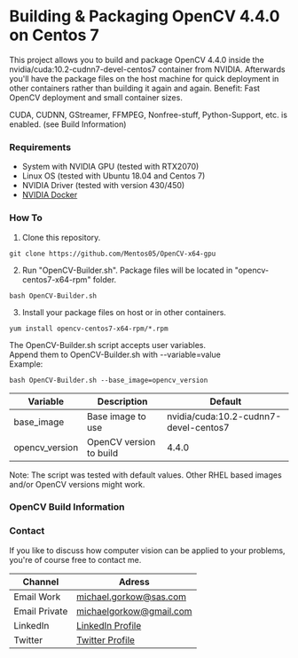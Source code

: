 # Building & Packaging OpenCV 4.4.0 on Centos 7 
This project allows you to build and package OpenCV 4.4.0 inside the nvidia/cuda:10.2-cudnn7-devel-centos7 container from NVIDIA.
Afterwards you'll have the package files on the host machine for quick deployment in other containers rather than building it again and again.
Benefit: Fast OpenCV deployment and small container sizes.

CUDA, CUDNN, GStreamer, FFMPEG, Nonfree-stuff, Python-Support, etc. is enabled. (see Build Information)

### Requirements
* System with NVIDIA GPU (tested with RTX2070)
* Linux OS (tested with Ubuntu 18.04 and Centos 7)
* NVIDIA Driver (tested with version 430/450)
* [NVIDIA Docker](https://github.com/NVIDIA/nvidia-docker)

### How To
1. Clone this repository.
```
git clone https://github.com/Mentos05/OpenCV-x64-gpu
```
2. Run "OpenCV-Builder.sh". Package files will be located in "opencv-centos7-x64-rpm" folder.
```
bash OpenCV-Builder.sh
```
3. Install your package files on host or in other containers.
```
yum install opencv-centos7-x64-rpm/*.rpm
```

The OpenCV-Builder.sh script accepts user variables.<br>
Append them to OpenCV-Builder.sh with --variable=value<br>
Example:<br>
```
bash OpenCV-Builder.sh --base_image=opencv_version
```

| Variable | Description | Default |
| ------ | ------ | ------ |
| base_image | Base image to use | nvidia/cuda:10.2-cudnn7-devel-centos7 |
| opencv_version | OpenCV version to build | 4.4.0 |

Note: The script was tested with default values. Other RHEL based images and/or OpenCV versions might work.

### OpenCV Build Information


### Contact
If you like to discuss how computer vision can be applied to your problems, you're of course free to contact me.<br>

| Channel | Adress |
| ------ | ------ |
| Email Work | michael.gorkow@sas.com |
| Email Private | michaelgorkow@gmail.com |
| LinkedIn | [LinkedIn Profile](https://www.linkedin.com/in/michael-gorkow-08353678/) |
| Twitter | [Twitter Profile](https://twitter.com/GorkowMichael) |

